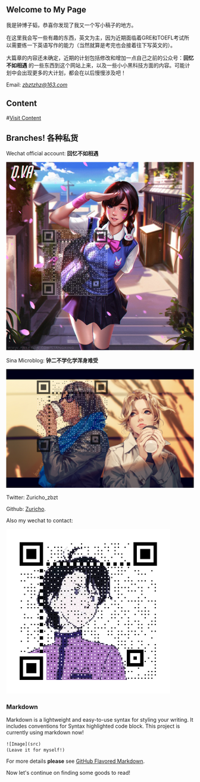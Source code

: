 ## Welcome to My Page



我是钟博子韬，恭喜你发现了我又一个写小稿子的地方。

在这里我会写一些有趣的东西，英文为主，因为近期面临着GRE和TOEFL考试所以需要练一下英语写作的能力（当然就算是考完也会接着往下写英文的）。

大篇章的内容还未确定，近期的计划包括修改和增加一点自己之前的公众号：**回忆不如相遇** 的一些东西到这个网站上来，以及一些小小黑科技方面的内容。可能计划中会出现更多的大计划，都会在以后慢慢涉及吧！

Email: *zbztzhz@163.com*



## Content

#[Visit Content](https://zuricho.github.io/Zuricho/Content)



## Branches! 各种私货



Wechat official account: **回忆不如相遇**

![Wechat](.\pic\index\Wechat.png)

Sina Microblog: **钟二不学化学浑身难受**

![Weibo](.\pic\index\Weibo.png)

Twitter: Zuricho_zbzt

Github: [Zuricho](https://github.com/Zuricho).

Also my wechat to contact:

![Contact](.\pic\index\Contact.png)

### Markdown

Markdown is a lightweight and easy-to-use syntax for styling your writing. It includes conventions for Syntax highlighted code block. This project is currently using markdown now!

```
![Image](src)
(Leave it for myself!)
```

For more details **please** see [GitHub Flavored Markdown](https://guides.github.com/features/mastering-markdown/).

Now let's continue on finding some goods to read!
